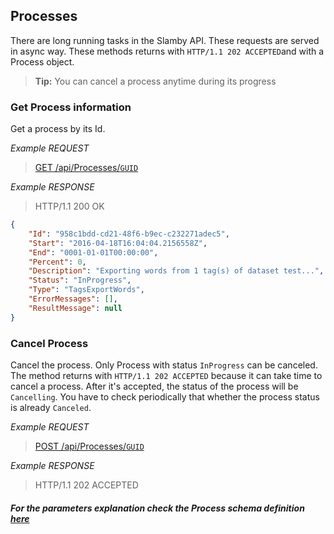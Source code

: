 ## Processes
There are long running tasks in the Slamby API. These requests are served in async way. These methods returns with `HTTP/1.1 202 ACCEPTED`and with a Process object.

> **Tip:** You can cancel a process anytime during its progress

### Get Process information
Get a process by its Id.

*Example REQUEST*
> [GET /api/Processes/`GUID`](#operation--api-Processes-get)

*Example RESPONSE*
> HTTP/1.1 200 OK
```JSON
{
    "Id": "958c1bdd-cd21-48f6-b9ec-c232271adec5",
    "Start": "2016-04-18T16:04:04.2156558Z",
    "End": "0001-01-01T00:00:00",
    "Percent": 0,
    "Description": "Exporting words from 1 tag(s) of dataset test...",
    "Status": "InProgress",
    "Type": "TagsExportWords",
    "ErrorMessages": [],
    "ResultMessage": null
}
```

### Cancel Process
Cancel the process. Only Process with status `InProgress` can be canceled. The method returns with `HTTP/1.1 202 ACCEPTED` because it can take time to cancel a process. After it's accepted, the status of the process will be `Cancelling`. You have to check periodically that whether the process status is already `Canceled`.

*Example REQUEST*
> [POST /api/Processes/`GUID`](#operation--api-Processes-Cancel-post)

*Example RESPONSE*
> HTTP/1.1 202 ACCEPTED

##### For the parameters explanation check the Process schema definition [here](#/definitions/Process)